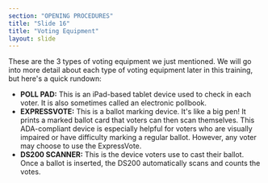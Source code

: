 ```yaml
---
section: "OPENING PROCEDURES"
title: "Slide 16"
title: "Voting Equipment"
layout: slide
---
```


These are the 3 types of voting equipment we just mentioned. We will go into more detail about each type of voting equipment later in this training, but here's a quick rundown:

- **POLL PAD:** This is an iPad-based tablet device used to check in each voter. It is also sometimes called an electronic pollbook.
- **EXPRESSVOTE:** This is a ballot marking device. It's like a big pen! It prints a marked ballot card that voters can then scan themselves. This ADA-compliant device is especially helpful for voters who are visually impaired or have difficulty marking a regular ballot. However, any voter may choose to use the ExpressVote.
- **DS200 SCANNER:** This is the device voters use to cast their ballot. Once a ballot is inserted, the DS200 automatically scans and counts the votes.

